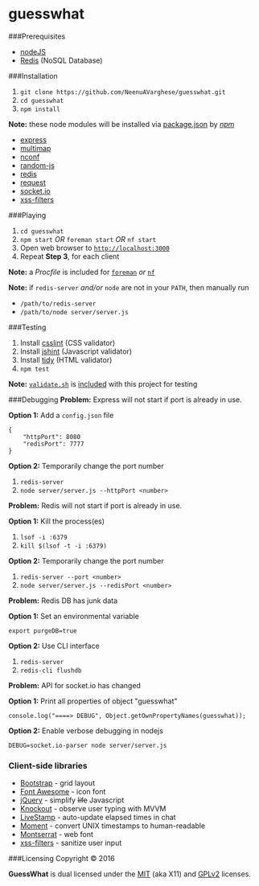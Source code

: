 # guesswhat

###Prerequisites
* [nodeJS](https://nodejs.org)
* [Redis](http://redis.io/download) (NoSQL Database)

###Installation
1. `git clone https://github.com/NeenuAVarghese/guesswhat.git`
2. `cd guesswhat`
3. `npm install`

**Note:** these node modules will be installed via [package.json](package.json) by [*npm*](https://github.com/npm/npm)
- [express](https://www.npmjs.com/package/express)
- [multimap](https://www.npmjs.com/package/multimap)
- [nconf](https://www.npmjs.com/package/nconf)
- [random-js](https://www.npmjs.com/package/random-js)
- [redis](https://www.npmjs.com/package/redis)
- [request](https://www.npmjs.com/package/request)
- [socket.io](https://www.npmjs.com/package/socket.io)
- [xss-filters](https://www.npmjs.com/package/xss-filters)

###Playing
1. `cd guesswhat`
2. `npm start` *OR* `foreman start` *OR* `nf start`
3. Open web browser to [`http://localhost:3000`](http://localhost:3000)
4. Repeat **Step 3**, for each client

**Note:** a _Procfile_ is included for [`foreman`](https://github.com/ddollar/foreman) *or* [`nf`](https://github.com/strongloop/node-foreman)

**Note:** if `redis-server` _and/or_ `node` are not in your `PATH`, then manually run
- `/path/to/redis-server`
- `/path/to/node server/server.js`

###Testing
1. Install [csslint](https://www.npmjs.com/package/csslint) (CSS validator)
2. Install [jshint](https://www.npmjs.com/package/jshint) (Javascript validator)
3. Install [tidy](https://github.com/htacg/tidy-html5/tree/master/README) (HTML validator)
4. `npm test`

**Note:** [`validate.sh`](https://github.com/mittman/validate.sh) is [included](scripts/validate.sh) with this project for testing

###Debugging
**Problem:** Express will not start if port is already in use.

**Option 1:** Add a `config.json` file
```
{
    "httpPort": 8080
    "redisPort": 7777
}
```

**Option 2:** Temporarily change the port number

1. `redis-server`
2. `node server/server.js --httpPort <number>`

**Problem:** Redis will not start if port is already in use.

**Option 1:** Kill the process(es)

1. `lsof -i :6379`
2. `kill $(lsof -t -i :6379)`

**Option 2:** Temporarily change the port number

1. `redis-server --port <number>`
2. `node server/server.js --redisPort <number>`

**Problem:** Redis DB has junk data

**Option 1:** Set an environmental variable
```
export purgeDB=true
```

**Option 2:** Use CLI interface

1. `redis-server`
2. `redis-cli flushdb`

**Problem:** API for socket.io has changed

**Option 1:** Print all properties of object "guesswhat"
```
console.log("====> DEBUG", Object.getOwnPropertyNames(guesswhat));
```

**Option 2:** Enable verbose debugging in nodejs
```
DEBUG=socket.io-parser node server/server.js
```

### Client-side libraries
- [Bootstrap](http://getbootstrap.com) - grid layout
- [Font Awesome](https://fortawesome.github.io/Font-Awesome/) - icon font
- [jQuery](https://jquery.com) - simplify ~~life~~ Javascript
- [Knockout](http://knockoutjs.com) - observe user typing with MVVM
- [LiveStamp](https://mattbradley.github.io/livestampjs/) - auto-update elapsed times in chat
- [Moment](http://momentjs.com/) - convert UNIX timestamps to human-readable
- [Montserrat](https://www.google.com/fonts/specimen/Montserrat) - web font
- [xss-filters](https://github.com/yahoo/xss-filters) - sanitize user input

###Licensing
Copyright &copy; 2016

**GuessWhat** is dual licensed under the [MIT](LICENSE) (aka X11) and [GPLv2](COPYING) licenses.
